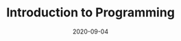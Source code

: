 ---
title: "Introduction to Programming"
collection: teaching
type: "IT1110"
permalink: /teaching/2020-IT1110
venue: "Hanoi University of Science and Technology, SoICT"
date: 2020-09-04
location: "Hanoi, Vietnam"
---